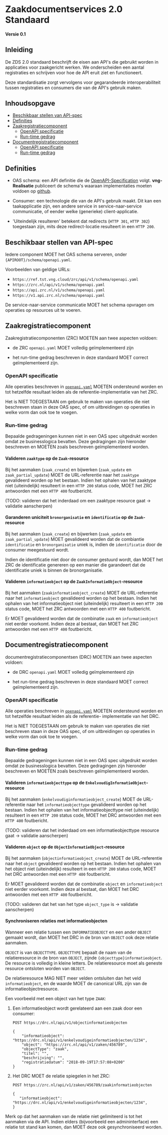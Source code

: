 # Zaakdocumentservices 2.0 Standaard

#### Versie 0.1

## Inleiding

De ZDS 2.0 standaard beschrijft de eisen aan API's die gebruikt worden
in applicaties voor zaakgericht werken. We onderscheiden een aantal
registraties en schrijven voor hoe de API eruit ziet en functioneert.

Deze standardisatie zorgt vervolgens voor gegarandeerde interoperabiliteit
tussen registraties en consumers die van de API's gebruik maken.

## Inhoudsopgave

- [Beschikbaar stellen van API-spec](#beschikbaar-stellen-van-api-spec)
- [Definities](#definities)
- [Zaakregistratiecomponent](#zaakregistratiecomponent)
    - [OpenAPI specificatie](#openapi-specificatie)
    - [Run-time gedrag](#run-time-gedrag)
- [Documentregistratiecomponent](#documentregistratiecomponent)
    - [OpenAPI specificatie](#openapi-specificatie-1)
    - [Run-time gedrag](#run-time-gedrag-1)

## Definities

- OAS schema: een API definitie die de
  [OpenAPI-Specification](https://github.com/OAI/OpenAPI-Specification) volgt.
  **vng-Realisatie** publiceert de schema's waaraan implementaties moeten voldoen
  op [github](https://github.com/VNG-Realisatie/gemma-zaken/tree/master/api-specificatie).

- Consumer: een technologie die van de API's gebruik maakt. Dit kan een
  taakapplicatie zijn, een andere service in service-naar-service communicatie,
  of eender welke (generieke) client-applicatie.

- 'Uiteindelijk resulteren' betekent dat redirects (`HTTP 301`, `HTTP 302`)
  toegestaan zijn, mits deze redirect-locatie resulteert in een `HTTP 200`.

## Beschikbaar stellen van API-spec

Iedere component MOET het OAS schema serveren, onder
`{APIROOT}/schema/openapi.yaml`.

Voorbeelden van geldige URLs:

- `https://ref.tst.vng.cloud/zrc/api/v1/schema/openapi.yaml`
- `https://zrc.nl/api/v1/schema/openapi.yaml`
- `https://api.zrc.nl/v1/schema/openapi.yaml`
- `https://v1.api.zrc.nl/schema/openapi.yaml`

De service-naar-service communicatie MOET het schema opvragen om operaties op
resources uit te voeren.

## Zaakregistratiecomponent

Zaakregistratiecomponenten (ZRC) MOETEN aan twee aspecten voldoen:

* de ZRC `openapi.yaml` MOET volledig geïmplementeerd zijn

* het run-time gedrag beschreven in deze standaard MOET correct geïmplementeerd
  zijn.

### OpenAPI specificatie

Alle operaties beschreven in [`openapi.yaml`](./api-specificatie/zrc/openapi.yaml)
MOETEN ondersteund worden en tot hetzelfde resultaat leiden als de
referentie-implementatie van het ZRC.

Het is NIET TOEGESTAAN om gebruik te maken van operaties die niet beschreven
staan in deze OAS spec, of om uitbreidingen op operaties in welke vorm dan ook
toe te voegen.

### Run-time gedrag

Bepaalde gedrageningen kunnen niet in een OAS spec uitgedrukt worden omdat ze
businesslogica bevatten. Deze gedragingen zijn hieronder beschreven en MOETEN
zoals beschreven geïmplementeerd worden.

#### Valideren `zaaktype` op de `Zaak`-resource

Bij het aanmaken (`zaak_create`) en bijwerken (`zaak_update` en
`zaak_partial_update`) MOET de URL-referentie naar het `zaaktype` gevalideerd
worden op het bestaan. Indien het ophalen van het zaaktype niet (uiteindelijk)
resulteert in een `HTTP 200` status code, MOET het ZRC antwoorden met een
`HTTP 400` foutbericht.

(TODO: valideren dat het inderdaad om een zaaktype resource gaat -> validatie
aanscherpen)

#### Garanderen uniciteit `bronorganisatie` en `identificatie` op de `Zaak`-resource

Bij het aanmaken (`zaak_create`) en bijwerken (`zaak_update` en
`zaak_partial_update`) MOET gevalideerd worden dat de combiantie `identificatie`
en `bronorganisatie` uniek is, indien de `identificatie` door de consumer
meegestuurd wordt.

Indien de identificatie niet door de consumer gestuurd wordt, dan MOET het ZRC
de identificatie genereren op een manier die garandeert dat de identificatie
uniek is binnen de bronorganisatie.

#### Valideren `informatieobject` op de `ZaakInformatieObject`-resource

Bij het aanmaken (`zaakinformatieobject_create`) MOET de URL-referentie naar
het `informatieobject` gevalideerd worden op het bestaan. Indien het ophalen
van het informatieobject niet (uiteindelijk) resulteert in een `HTTP 200`
status code, MOET het ZRC antwoorden met een `HTTP 400` foutbericht.

Er MOET gevalideerd worden dat de combinatie `zaak` en `informatieobject`
niet eerder voorkomt. Indien deze al bestaat, dan MOET het ZRC antwoorden met
een `HTTP 400` foutbericht.

## Documentregistratiecomponent

documentregistratiecomponentsen (DRC) MOETEN aan twee aspecten voldoen:

* de DRC `openapi.yaml` MOET volledig geïmplementeerd zijn

* het run-time gedrag beschreven in deze standaard MOET correct geïmplementeerd
  zijn.

### OpenAPI specificatie

Alle operaties beschreven in [`openapi.yaml`](./api-specificatie/drc/openapi.yaml)
MOETEN ondersteund worden en tot hetzelfde resultaat leiden als de referentie-
implementatie van het DRC.

Het is NIET TOEGESTAAN om gebruik te maken van operaties die niet beschreven
staan in deze OAS spec, of om uitbreidingen op operaties in welke vorm dan ook
toe te voegen.


### Run-time gedrag

Bepaalde gedrageningen kunnen niet in een OAS spec uitgedrukt worden omdat ze
businesslogica bevatten. Deze gedragingen zijn hieronder beschreven en MOETEN
zoals beschreven geïmplementeerd worden.

#### Valideren `informatieobjecttype` op de `EnkelvoudigInformatieObject`-resource

Bij het aanmaken (`enkelvoudiginformatieobject_create`) MOET de URL-referentie
naar het `informatieobjecttype` gevalideerd worden op het bestaan. Indien het
ophalen van het informatieobjecttype niet (uiteindelijk) resulteert in een
`HTTP 200` status code, MOET het DRC antwoorden met een `HTTP 400` foutbericht.

(TODO: valideren dat het inderdaad om een informatieobjecttype resource gaat
-> validatie aanscherpen)

#### Valideren `object` op de `ObjectInformatieObject`-resource

Bij het aanmaken (`objectinformatieobject_create`) MOET de URL-referentie
naar het `object` gevalideerd worden op het bestaan. Indien het ophalen van het
object niet (uiteindelijk) resulteert in een `HTTP 200` status code, MOET het
DRC antwoorden met een `HTTP 400` foutbericht.

Er MOET gevalideerd worden dat de combinatie `object` en `informatieobject`
niet eerder voorkomt. Indien deze al bestaat, dan MOET het DRC antwoorden met
een `HTTP 400` foutbericht.

(TODO: valideren dat het van het type `object_type` is -> validatie aanscherpen)

#### Synchroniseren relaties met informatieobjecten

Wanneer een relatie tussen een `INFORMATIEOBJECT` en een ander `OBJECT` gemaakt
wordt, dan MOET het DRC in de bron van `OBJECT` ook deze relatie aanmaken.

`OBJECT` is van `OBJECTTYPE`. `OBJECTTYPE` bepaalt de naam van de
relatieresource in de bron van `OBJECT`, zijnde `{objecttype}informatieobject`.
De resource is volledig in kleine letters. De relatieresource moet als geneste
resource ontsloten worden van `OBJECT`.

De relatieresource MAG NIET meer velden ontsluiten dan het veld
`informatieobject`, en de waarde MOET de canonical URL zijn van de
informatieobjectresource.

Een voorbeeld met een object van het type `ZAAK`:

1. Een informatieobject wordt gerelateerd aan een zaak door een consumer:

    ```http
    POST https://drc.nl/api/v1/objectinformatieobjecten

    {
        "informatieobject": "https://drc.nl/api/v1/enkelvoudigeinformatieobjecten/1234",
        "object": "https://zrc.nl/api/v1/zaken/456789",
        "objectType": "zaak",
        "titel": "",
        "beschrijving": "",
        "registratiedatum": "2018-09-19T17:57:08+0200"
    }
    ```

2. Het DRC MOET de relatie spiegelen in het ZRC:

    ```http
    POST https://zrc.nl/api/v1/zaken/456789/zaakinformatieobjecten

    {
       "informatieobject": "https://drc.nl/api/v1/enkelvoudigeinformatieobjecten/1234",
    }
    ```

Merk op dat het aanmaken van de relatie niet gelimiteerd is tot het aanmaken
via de API. Indien elders (bijvoorbeeld een admininterface) een relatie tot
stand kan komen, dan MOET deze ook gesynchroniseerd worden.
